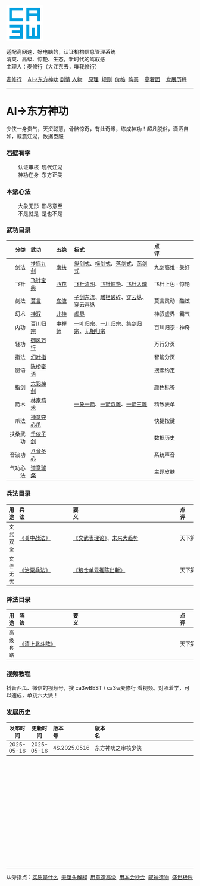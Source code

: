 ![](./root/static/ca3w.png "ca3w 认证机构信息管理系统")

适配高网速、好电脑的，认证机构信息管理系统 <br/>
清爽、高级、惊艳、生态，新时代的驾驭感 <br/>
主理人：麦修行（大江东去，唯我修行）

[麦修行][]&nbsp;&nbsp;&nbsp;&nbsp;[AI->东方神功][东方神功]&nbsp;[剧情][]&nbsp;[人物][]&nbsp;&nbsp;&nbsp;&nbsp;[原理][]&nbsp;&nbsp;[规则][]&nbsp;&nbsp;[价格][]&nbsp;&nbsp;[购买][]&nbsp;&nbsp;&nbsp;&nbsp;[高奢团][]&nbsp;&nbsp;&nbsp;&nbsp;[发展历程][]

[麦修行]: https://github.com/ca3w/BEST
[东方神功]: https://github.com/ca3w/ai-dongfangshengong
[剧情]: https://github.com/ca3w/dongfangernvqing/blob/main/root/BEST.md
[人物]: https://github.com/ca3w/dongfangernvqing/blob/main/root/renwu.md
[原理]: https://github.com/ca3w/key
[规则]: https://github.com/ca3w/rule
[价格]: https://github.com/ca3w/pricing
[购买]: https://github.com/ca3w/howtobuy
[高奢团]: https://github.com/ca3w/tuan
[发展历程]: https://github.com/ca3w/development

***

# AI->东方神功

少侠一身贵气，天资聪慧，骨骼惊奇，有此奇缘，练成神功！超凡脱俗，潇洒自如，威震江湖，数据臣服

### 石壁有字

&nbsp;&nbsp;&nbsp;&nbsp;&nbsp;&nbsp;&nbsp;&nbsp;认证审核&nbsp;&nbsp;现代江湖 <br/>
&nbsp;&nbsp;&nbsp;&nbsp;&nbsp;&nbsp;&nbsp;&nbsp;神功在身&nbsp;&nbsp;东方正美

### 本派心法

&nbsp;&nbsp;&nbsp;&nbsp;&nbsp;&nbsp;&nbsp;&nbsp;大象无形&nbsp;&nbsp;形尽意至 <br/>
&nbsp;&nbsp;&nbsp;&nbsp;&nbsp;&nbsp;&nbsp;&nbsp;不是就是&nbsp;&nbsp;是也不是

### 武功目录

分类        |武功              |五绝          |招式                                                      |点评&nbsp;&nbsp;&nbsp;&nbsp;&nbsp;&nbsp;&nbsp;&nbsp;&nbsp;&nbsp;&nbsp;&nbsp;&nbsp;&nbsp;&nbsp;&nbsp;&nbsp;&nbsp;&nbsp;&nbsp;
-----------:|:-----------------|:-------------|:---------------------------------------------------------|:----------------
剑法        |[扶摇九剑][]      |[南扶][]      |[纵剑式][]、[横剑式][]、[落剑式][]、[荡剑式][]            |九剑高维 · 美好
飞针        |[飞针宝典][]      |[西花][]      |[飞针清明][]、[飞针惊艳][]、[飞针入魂][]                  |飞针上色 · 惊艳
剑法        |[莫言][]          |[东流][]      |[子剑东流][]、[雕栏破碎][]、[穿云纵][]、[穿云再纵][]      |莫言灵动 · 酷炫
幻术        |[神驭][]          |[北神][]      |[虚界][]                                                  |神驭虚界 · 霸气
内功        |[百川归宗][]      |[中禅师][]    |[一叶归宗][]、[一川归宗][]、[集剑归宗][]、[无相归宗][]    |百川归宗 · 神奇
轻功        |[御风万行][]      |              |                                                          |万行分页
指法        |[幻叶指][]        |              |                                                          |智能分页
密语        |[陈桥密语][]      |              |                                                          |搜素约定
指剑        |[六彩神剑][]      |              |                                                          |颜色标签
箭术        |[林家箭术][]      |              |[一象一箭][]、[一箭双雕][]、[一箭三雕][]                  |精致表单
爪法        |[神意夺心爪][]    |              |                                                          |快捷按键
扶桑武功    |[千依子剑][]      |              |                                                          |数据历史
音波功      |[八音圣心][]      |              |                                                          |系统声音
气功心法    |[道意璀粲][]      |              |                                                          |主题皮肤

[扶摇九剑]:             ./root/wugong/fuyaojiujian/BEST.md
[纵剑式]:               ./root/wugong/fuyaojiujian/BEST.md#纵剑式
[横剑式]:               ./root/wugong/fuyaojiujian/BEST.md#横剑式
[落剑式]:               ./root/wugong/fuyaojiujian/BEST.md#落剑式
[荡剑式]:               ./root/wugong/fuyaojiujian/BEST.md#荡剑式
[南扶]:                 https://github.com/ca3w/dongfangernvqing/blob/main/root/renwu.md#南扶

[飞针宝典]:             ./root/wugong/feizhenbaodian/BEST.md
[飞针清明]:             ./root/wugong/feizhenbaodian/BEST.md#飞针清明
[飞针惊艳]:             ./root/wugong/feizhenbaodian/BEST.md#飞针惊艳
[飞针入魂]:             ./root/wugong/feizhenbaodian/BEST.md#飞针入魂
[西花]:                 https://github.com/ca3w/dongfangernvqing/blob/main/root/renwu.md#西花

[莫言]:                 ./root/wugong/moyan/BEST.md
[子剑东流]:             ./root/wugong/moyan/BEST.md#子剑东流
[雕栏破碎]:             ./root/wugong/moyan/BEST.md#雕栏破碎
[穿云纵]:               ./root/wugong/moyan/BEST.md#穿云纵
[穿云再纵]:             ./root/wugong/moyan/BEST.md#穿云再纵
[东流]:                 https://github.com/ca3w/dongfangernvqing/blob/main/root/renwu.md#东流

[神驭]:                 ./root/wugong/shenyu/BEST.md
[虚界]:                 ./root/wugong/shenyu/BEST.md#虚界
[北神]:                 https://github.com/ca3w/dongfangernvqing/blob/main/root/renwu.md#北神

[百川归宗]:             ./root/wugong/baichuanguizong/BEST.md
[一叶归宗]:             ./root/wugong/baichuanguizong/BEST.md#一叶归宗
[一川归宗]:             ./root/wugong/baichuanguizong/BEST.md#一川归宗
[集剑归宗]:             ./root/wugong/baichuanguizong/BEST.md#集剑归宗
[无相归宗]:             ./root/wugong/baichuanguizong/BEST.md#无相归宗
[中禅师]:               https://github.com/ca3w/dongfangernvqing/blob/main/root/renwu.md#中禅师

[御风万行]:             ./root/wugong/yufengwanxing/BEST.md

[幻叶指]:               ./root/wugong/huanyezhi/BEST.md

[陈桥密语]:             ./root/wugong/chenqiaomiyu/BEST.md

[六彩神剑]:             ./root/wugong/liucaishenjian/BEST.md

[林家箭术]:             ./root/wugong/linjiajianshu/BEST.md
[一象一箭]:             ./root/wugong/linjiajianshu/BEST.md#一象一箭
[一箭双雕]:             ./root/wugong/linjiajianshu/BEST.md#一箭双雕
[一箭三雕]:             ./root/wugong/linjiajianshu/BEST.md#一箭三雕

[神意夺心爪]:           ./root/wugong/shenyiduoxinzhao/BEST.md

[千依子剑]:             ./root/wugong/qianyizijian/BEST.md

[八音圣心]:             ./root/wugong/bayinshengxin/BEST.md

[道意璀粲]:             ./root/wugong/daoyicuican/BEST.md

### 兵法目录

用途        |兵法&nbsp;&nbsp;&nbsp;&nbsp;&nbsp;&nbsp;&nbsp;&nbsp;&nbsp;&nbsp;&nbsp;&nbsp;&nbsp;&nbsp;&nbsp;&nbsp;&nbsp;&nbsp;&nbsp;&nbsp;&nbsp;&nbsp;&nbsp;&nbsp;&nbsp;&nbsp;&nbsp;&nbsp;&nbsp;&nbsp;&nbsp;  |要义&nbsp;&nbsp;&nbsp;&nbsp;&nbsp;&nbsp;&nbsp;&nbsp;&nbsp;&nbsp;&nbsp;&nbsp;&nbsp;&nbsp;&nbsp;&nbsp;&nbsp;&nbsp;&nbsp;&nbsp;&nbsp;&nbsp;&nbsp;&nbsp;&nbsp;&nbsp;&nbsp;&nbsp;&nbsp;&nbsp;&nbsp;&nbsp;&nbsp;&nbsp;&nbsp;&nbsp;&nbsp;&nbsp;&nbsp;&nbsp;&nbsp;&nbsp;&nbsp;&nbsp;&nbsp;&nbsp;&nbsp;&nbsp;&nbsp;&nbsp;&nbsp;&nbsp;&nbsp;&nbsp;&nbsp;&nbsp;&nbsp;&nbsp;&nbsp;&nbsp;&nbsp;&nbsp;&nbsp;&nbsp;&nbsp;&nbsp;&nbsp;&nbsp;&nbsp;  |点评&nbsp;&nbsp;&nbsp;&nbsp;&nbsp;&nbsp;&nbsp;&nbsp;&nbsp;&nbsp;&nbsp;&nbsp;&nbsp;&nbsp;&nbsp;&nbsp;&nbsp;&nbsp;&nbsp;&nbsp;
-----------:|:-----------------|:------------------------------------------------------------------------|:----------------
文武双全    |[《关中战法》][]  |[《文武表理论》][]、[未来大趋势][]                                       |天下第一奇书
文件无忧    |[《治粟兵法》][]  |[《粮仓单元推陈出新》][]                                                 |天下第一兵法

[《关中战法》]:         ./root/bingfa/guanzhongzhanfa/BEST.md
[《文武表理论》]:       ./root/bingfa/guanzhongzhanfa/BEST.md#文武表理论
[未来大趋势]:           ./root/bingfa/guanzhongzhanfa/BEST.md#未来大趋势

[《治粟兵法》]:         ./root/bingfa/zhisubingfa/BEST.md
[《粮仓单元推陈出新》]: ./root/bingfa/zhisubingfa/BEST.md#粮仓单元推陈出新

### 阵法目录

用途        |阵法&nbsp;&nbsp;&nbsp;&nbsp;&nbsp;&nbsp;&nbsp;&nbsp;&nbsp;&nbsp;&nbsp;&nbsp;&nbsp;&nbsp;&nbsp;&nbsp;&nbsp;&nbsp;&nbsp;&nbsp;&nbsp;&nbsp;&nbsp;&nbsp;&nbsp;&nbsp;&nbsp;&nbsp;&nbsp;&nbsp;&nbsp;  |要义&nbsp;&nbsp;&nbsp;&nbsp;&nbsp;&nbsp;&nbsp;&nbsp;&nbsp;&nbsp;&nbsp;&nbsp;&nbsp;&nbsp;&nbsp;&nbsp;&nbsp;&nbsp;&nbsp;&nbsp;&nbsp;&nbsp;&nbsp;&nbsp;&nbsp;&nbsp;&nbsp;&nbsp;&nbsp;&nbsp;&nbsp;&nbsp;&nbsp;&nbsp;&nbsp;&nbsp;&nbsp;&nbsp;&nbsp;&nbsp;&nbsp;&nbsp;&nbsp;&nbsp;&nbsp;&nbsp;&nbsp;&nbsp;&nbsp;&nbsp;&nbsp;&nbsp;&nbsp;&nbsp;&nbsp;&nbsp;&nbsp;&nbsp;&nbsp;&nbsp;&nbsp;&nbsp;&nbsp;&nbsp;&nbsp;&nbsp;&nbsp;&nbsp;&nbsp;  |点评&nbsp;&nbsp;&nbsp;&nbsp;&nbsp;&nbsp;&nbsp;&nbsp;&nbsp;&nbsp;&nbsp;&nbsp;&nbsp;&nbsp;&nbsp;&nbsp;&nbsp;&nbsp;&nbsp;&nbsp;
-----------:|:-----------------|:------------------------------------------------------------------------|:----------------
高级套路    |[《清上北斗阵》][]  |                                                                       |天下第一阵法

[《清上北斗阵》]:       ./root/zhenfa/qingshangbeidouzhen/BEST.md

### 视频教程

抖音西瓜、微信的视频号，搜 ca3wBEST / ca3w麦修行 看视频。对照着学，可以速成，单挑六大派！

### 发展历史

发布时间    |更新时间    |版本号&nbsp;&nbsp;&nbsp;&nbsp;&nbsp;&nbsp;&nbsp;&nbsp;&nbsp;&nbsp;&nbsp;&nbsp;&nbsp;&nbsp;&nbsp;&nbsp;&nbsp;&nbsp;&nbsp;  |版本名&nbsp;&nbsp;&nbsp;&nbsp;&nbsp;&nbsp;&nbsp;&nbsp;&nbsp;&nbsp;&nbsp;&nbsp;&nbsp;&nbsp;&nbsp;&nbsp;&nbsp;&nbsp;&nbsp;&nbsp;&nbsp;&nbsp;&nbsp;&nbsp;&nbsp;&nbsp;&nbsp;&nbsp;&nbsp;&nbsp;&nbsp;&nbsp;&nbsp;&nbsp;&nbsp;&nbsp;&nbsp;&nbsp;&nbsp;&nbsp;&nbsp;&nbsp;&nbsp;&nbsp;&nbsp;&nbsp;&nbsp;&nbsp;&nbsp;&nbsp;&nbsp;&nbsp;&nbsp;&nbsp;&nbsp;&nbsp;&nbsp;&nbsp;&nbsp;&nbsp;&nbsp;&nbsp;&nbsp;&nbsp;&nbsp;&nbsp;&nbsp;&nbsp;&nbsp;
------------|------------|:-------------|:-------------------
2025-05-16  |2025-05-16  |4S.2025.0516  |东方神功之审核少侠

<br/><br/><br/><br/>
<br/><br/><br/><br/>
<br/><br/><br/><br/>
<br/><br/><br/><br/>

***

从旁指点：[实质是什么][]&nbsp;&nbsp;[无厘头解释][]&nbsp;&nbsp;[用意造高级][]&nbsp;&nbsp;[用本会秒会][]&nbsp;&nbsp;[驭神造物][]&nbsp;&nbsp;[盛世极乐][]

[实质是什么]:   ./root/help.md#实质是什么
[无厘头解释]:   ./root/help.md#无厘头解释
[用意造高级]:   ./root/help.md#用意造高级
[用本会秒会]:   ./root/help.md#用本会秒会
[驭神造物]:     ./root/help.md#驭神造物
[盛世极乐]:     ./root/help.md#盛世极乐
